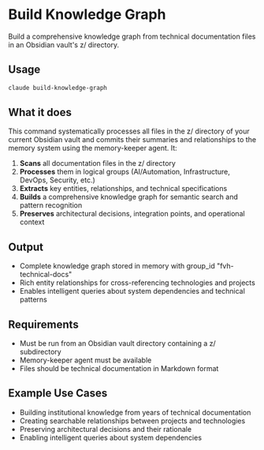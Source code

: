 # Build Knowledge Graph

Build a comprehensive knowledge graph from technical documentation files in an Obsidian vault's z/ directory.

## Usage

```bash
claude build-knowledge-graph
```

## What it does

This command systematically processes all files in the z/ directory of your current Obsidian vault and commits their summaries and relationships to the memory system using the memory-keeper agent. It:

1. **Scans** all documentation files in the z/ directory
2. **Processes** them in logical groups (AI/Automation, Infrastructure, DevOps, Security, etc.)
3. **Extracts** key entities, relationships, and technical specifications
4. **Builds** a comprehensive knowledge graph for semantic search and pattern recognition
5. **Preserves** architectural decisions, integration points, and operational context

## Output

- Complete knowledge graph stored in memory with group_id "fvh-technical-docs"
- Rich entity relationships for cross-referencing technologies and projects
- Enables intelligent queries about system dependencies and technical patterns

## Requirements

- Must be run from an Obsidian vault directory containing a z/ subdirectory
- Memory-keeper agent must be available
- Files should be technical documentation in Markdown format

## Example Use Cases

- Building institutional knowledge from years of technical documentation
- Creating searchable relationships between projects and technologies
- Preserving architectural decisions and their rationale
- Enabling intelligent queries about system dependencies
